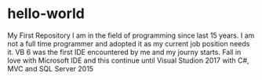 # hello-world
My First Repository
I am in the field of programming since last 15 years. I am not a full time programmer and adopted it as my current job position needs it. 
VB 6 was the first IDE encountered by me and my journy starts. Fall in love with Microsoft IDE and this continue until Visual Studion 2017 with C#, MVC and SQL Server 2015
